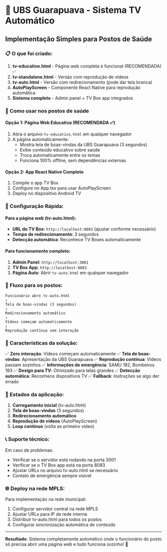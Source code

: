 # 🏥 UBS Guarapuava - Sistema TV Automático

## Implementação Simples para Postos de Saúde

### 📋 O que foi criado:

1. **tv-educativo.html** - Página web completa e funcional (RECOMENDADA) ✅
2. **tv-standalone.html** - Versão com reprodução de vídeos
3. **tv-auto.html** - Versão com redirecionamento (pode dar tela branca)
4. **AutoPlayScreen** - Componente React Native para reprodução automática
5. **Sistema completo** - Admin panel + TV Box app integrados

### 🚀 Como usar nos postos de saúde

#### Opção 1: Página Web Educativa (RECOMENDADA ✅)

1. Abra o arquivo `tv-educativo.html` em qualquer navegador
2. A página automaticamente:
   - Mostra tela de boas-vindas da UBS Guarapuava (3 segundos)
   - Exibe conteúdo educativo sobre saúde
   - Troca automaticamente entre os temas
   - Funciona 100% offline, sem dependências externas

#### Opção 2: App React Native Completo

1. Compile o app TV Box
2. Configure no App.tsx para usar AutoPlayScreen
3. Deploy no dispositivo Android TV

### 🔧 Configuração Rápida:

#### Para a página web (tv-auto.html):
- **URL do TV Box**: `http://localhost:8083` (ajustar conforme necessário)
- **Tempo de redirecionamento**: 3 segundos
- **Detecção automática**: Reconhece TV Boxes automaticamente

#### Para funcionamento completo:
1. **Admin Panel**: `http://localhost:3001`
2. **TV Box App**: `http://localhost:8083`
3. **Página Auto**: Abrir `tv-auto.html` em qualquer navegador

### 📱 Fluxo para os postos:

```
Funcionário abre tv-auto.html
↓
Tela de boas-vindas (3 segundos)
↓
Redirecionamento automático
↓
Vídeos começam automaticamente
↓
Reprodução contínua sem interação
```

### 🎯 Características da solução:

✅ **Zero interação**: Vídeos começam automaticamente
✅ **Tela de boas-vindas**: Apresentação da UBS Guarapuava
✅ **Reprodução contínua**: Vídeos passam sozinhos
✅ **Informações de emergência**: SAMU 192, Bombeiros 193
✅ **Design para TV**: Otimizado para telas grandes
✅ **Detecção automática**: Reconhece dispositivos TV
✅ **Fallback**: Instruções se algo der errado

### 🔄 Estados da aplicação:

1. **Carregamento inicial** (tv-auto.html)
2. **Tela de boas-vindas** (3 segundos)
3. **Redirecionamento automático**
4. **Reprodução de vídeos** (AutoPlayScreen)
5. **Loop contínuo** (volta ao primeiro vídeo)

### 📞 Suporte técnico:

Em caso de problemas:
- Verificar se o servidor está rodando na porta 3001
- Verificar se o TV Box app está na porta 8083
- Ajustar URLs no arquivo tv-auto.html se necessário
- Contato de emergência sempre visível

### 🌐 Deploy na rede MPLS:

Para implementação na rede municipal:
1. Configurar servidor central na rede MPLS
2. Ajustar URLs para IP da rede interna
3. Distribuir tv-auto.html para todos os postos
4. Configurar sincronização automática de conteúdo

---

**Resultado**: Sistema completamente automático onde o funcionário do posto só precisa abrir uma página web e tudo funciona sozinho! 🎉
